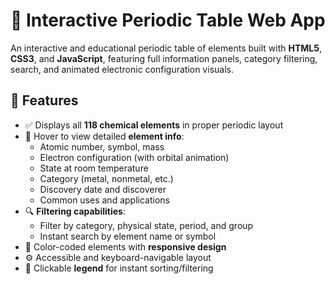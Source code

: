 # 🧪 Interactive Periodic Table Web App

An interactive and educational periodic table of elements built with **HTML5**, **CSS3**, and **JavaScript**, featuring full information panels, category filtering, search, and animated electronic configuration visuals.


## 🚀 Features

- ✅ Displays all **118 chemical elements** in proper periodic layout
- 🧠 Hover to view detailed **element info**:
  - Atomic number, symbol, mass
  - Electron configuration (with orbital animation)
  - State at room temperature
  - Category (metal, nonmetal, etc.)
  - Discovery date and discoverer
  - Common uses and applications
- 🔍 **Filtering capabilities**:
  - Filter by category, physical state, period, and group
  - Instant search by element name or symbol
- 🎨 Color-coded elements with **responsive design**
- ⚙️ Accessible and keyboard-navigable layout
- 🧭 Clickable **legend** for instant sorting/filtering

